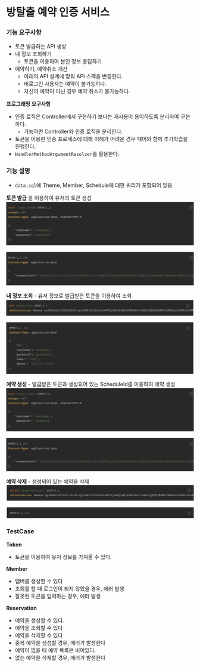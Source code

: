 # 방탈출 예약 인증 서비스

### 기능 요구사항

* 토큰 발급하는 API 생성
* 내 정보 조회하기
  * 토큰을 이용하여 본인 정보 응답하기
* 예약하기, 예약취소 개선
  * 아래의 API 설계에 맞춰 API 스펙을 변경한다.
  * 비로그인 사용자는 예약이 불가능하다.
  * 자신의 예약이 아닌 경우 예약 취소가 불가능하다.

**프로그래밍 요구사항**

* 인증 로직은 Controller에서 구현하기 보다는 재사용이 용이하도록 분리하여 구현하다.
  * 가능하면 Controller와 인증 로직을 분리한다.
* 토큰을 이용한 인증 프로세스에 대해 이해가 어려운 경우 페어와 함께 추가학습을 진행한다.
* `HandlerMethodArgumentResolver`를 활용한다.


### 기능 설명
* `data.sql`에 Theme, Member, Schedule에 대한 쿼리가 포함되어 있음

**토큰 발급** 을 이용하여 유저의 토큰 생성
  ![TokenGenerator.png](TokenGenerator.png)

**내 정보 조회** - 유저 정보로 발급받은 토큰을 이용하여 조회
![LookUpInfo.png](LookUpInfo.png)

**예약 생성** - 발급받은 토큰과 생성되어 있는 ScheduleId를 이용하여 예약 생성
![reservationCreate.png](reservationCreate.png)

**예약 삭제** - 생성되어 있는 예약을 삭제
![reservationDelete.png](reservationDelete.png)

### TestCase
**Token**
* 토큰을 이용하여 유저 정보를 가져올 수 있다.

**Member**
* 멤버를 생성할 수 있다
* 조회를 할 때 로그인이 되지 않았을 경우, 에러 발생
* 잘못된 토큰을 입력하는 경우, 에러 발생

**Reservation**
* 예약을 생성할 수 있다.
* 예약을 조회할 수 있다
* 예약을 삭제할 수 있다
* 중복 예약을 생성할 경우, 에러가 발생한다
* 예약이 없을 때 예약 목록은 비어있다.
* 없는 예약을 삭제할 경우, 에러가 발생한다

